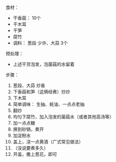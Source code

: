 
食材：

* 干香菇： 10个
* 干木耳
* 干笋
* 腐竹
* 调料： 葱段 少许、大蒜 3个

预处理：

* 上述干货泡发，泡菌菇的水留着


步骤：

1. 葱段、大蒜 炒香
2. 下香菇和笋（这俩经煮）炒炒
3. 下木耳
4. 简单调味： 生抽、蚝油、一点点老抽
5. 翻炒
6. 均匀下腐竹，加入泡发的菌菇水（或者其他高汤等）
7. 加一点点糖
8. 换到砂锅，煮开
9. 加淀粉水
10. 盖上，浇一点黄酒（广式常见做法）
11. （没说要煮多久）
12. 开盖，撒上葱花，即可
